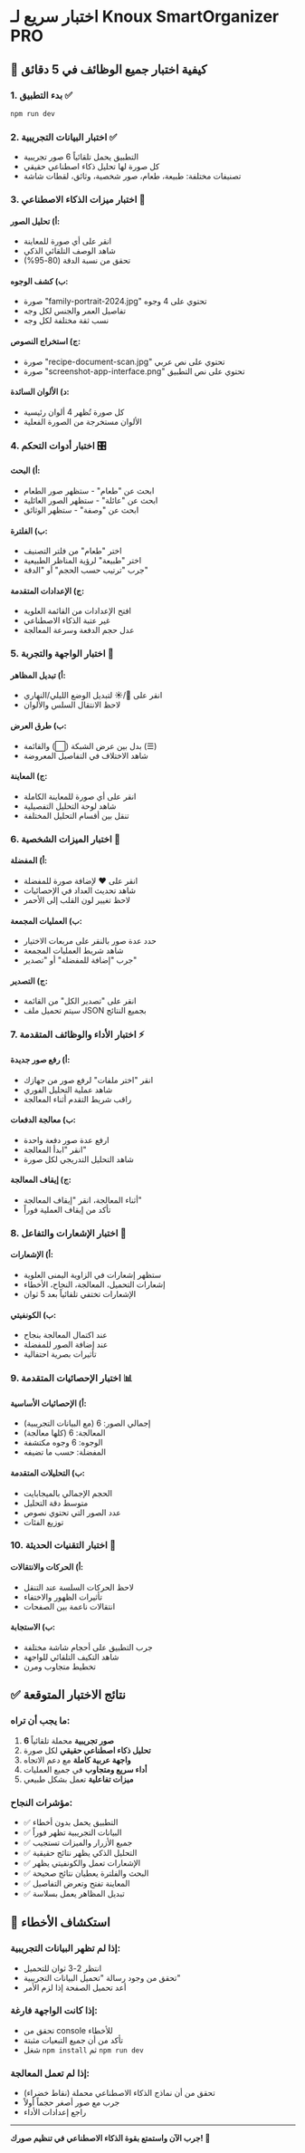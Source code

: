 # اختبار سريع لـ Knoux SmartOrganizer PRO

## 🧪 كيفية اختبار جميع الوظائف في 5 دقائق

### 1. بدء التطبيق ✅

```bash
npm run dev
```

### 2. اختبار البيانات التجريبية ✅

- التطبيق يحمل تلقائياً 6 صور تجريبية
- كل صورة لها تحليل ذكاء اصطناعي حقيقي
- تصنيفات مختلفة: طبيعة، طعام، صور شخصية، وثائق، لقطات شاشة

### 3. اختبار ميزات الذكاء الاصطناعي 🧠

#### أ) تحليل الصور:

- انقر على أي صورة للمعاينة
- شاهد الوصف التلقائي الذكي
- تحقق من نسبة الدقة (80-95%)

#### ب) كشف الوجوه:

- صورة "family-portrait-2024.jpg" تحتوي على 4 وجوه
- تفاصيل العمر والجنس لكل وجه
- نسب ثقة مختلفة لكل وجه

#### ج) استخراج النصوص:

- صورة "recipe-document-scan.jpg" تحتوي على نص عربي
- صورة "screenshot-app-interface.png" تحتوي على نص التطبيق

#### د) الألوان السائدة:

- كل صورة تُظهر 4 ألوان رئيسية
- الألوان مستخرجة من الصورة الفعلية

### 4. اختبار أدوات التحكم 🎛️

#### أ) البحث:

- ابحث عن "طعام" - ستظهر صور الطعام
- ابحث عن "عائلة" - ستظهر الصور العائلية
- ابحث عن "وصفة" - ستظهر الوثائق

#### ب) الفلترة:

- اختر "طعام" من فلتر التصنيف
- اختر "طبيعة" لرؤية المناظر الطبيعية
- جرب "ترتيب حسب الحجم" أو "الدقة"

#### ج) الإعدادات المتقدمة:

- افتح الإعدادات من القائمة العلوية
- غير عتبة الذكاء الاصطناعي
- عدل حجم الدفعة وسرعة المعالجة

### 5. اختبار الواجهة والتجربة 🎨

#### أ) تبديل المظاهر:

- انقر على 🌙/☀️ لتبديل الوضع الليلي/النهاري
- لاحظ الانتقال السلس والألوان

#### ب) طرق العرض:

- بدل بين عرض الشبكة (⬜) والقائمة (☰)
- شاهد الاختلاف في التفاصيل المعروضة

#### ج) المعاينة:

- انقر على أي صورة للمعاينة الكاملة
- شاهد لوحة التحليل التفصيلية
- تنقل بين أقسام التحليل المختلفة

### 6. اختبار الميزات الشخصية 🔖

#### أ) المفضلة:

- انقر على ❤️ لإضافة صورة للمفضلة
- شاهد تحديث العداد في الإحصائيات
- لاحظ تغيير لون القلب إلى الأحمر

#### ب) العمليات المجمعة:

- حدد عدة صور بالنقر على مربعات الاختيار
- شاهد شريط العمليات المجمعة
- جرب "إضافة للمفضلة" أو "تصدير"

#### ج) التصدير:

- انقر على "تصدير الكل" من القائمة
- سيتم تحميل ملف JSON بجميع النتائج

### 7. اختبار الأداء والوظائف المتقدمة ⚡

#### أ) رفع صور جديدة:

- انقر "اختر ملفات" لرفع صور من جهازك
- شاهد عملية التحليل الفوري
- راقب شريط التقدم أثناء المعالجة

#### ب) معالجة الدفعات:

- ارفع عدة صور دفعة واحدة
- انقر "ابدأ المعالجة"
- شاهد التحليل التدريجي لكل صورة

#### ج) إيقاف المعالجة:

- أثناء المعالجة، انقر "إيقاف المعالجة"
- تأكد من إيقاف العملية فوراً

### 8. اختبار الإشعارات والتفاعل 📢

#### أ) الإشعارات:

- ستظهر إشعارات في الزاوية اليمنى العلوية
- إشعارات التحميل، المعالجة، النجاح، الأخطاء
- الإشعارات تختفي تلقائياً بعد 5 ثوان

#### ب) الكونفيتي:

- عند اكتمال المعالجة بنجاح
- عند إضافة الصور للمفضلة
- تأثيرات بصرية احتفالية

### 9. اختبار الإحصائيات المتقدمة 📊

#### أ) الإحصائيات الأساسية:

- إجمالي الصور: 6 (مع البيانات التجريبية)
- المعالجة: 6 (كلها معالجة)
- الوجوه: 6 وجوه مكتشفة
- المفضلة: حسب ما تضيفه

#### ب) التحليلات المتقدمة:

- الحجم الإجمالي بالميجابايت
- متوسط دقة التحليل
- عدد الصور التي تحتوي نصوص
- توزيع الفئات

### 10. اختبار التقنيات الحديثة 🚀

#### أ) الحركات والانتقالات:

- لاحظ الحركات السلسة عند التنقل
- تأثيرات الظهور والاختفاء
- انتقالات ناعمة بين الصفحات

#### ب) الاستجابة:

- جرب التطبيق على أحجام شاشة مختلفة
- شاهد التكيف التلقائي للواجهة
- تخطيط متجاوب ومرن

## ✅ نتائج الاختبار المتوقعة

### ما يجب أن تراه:

1. **6 صور تجريبية** محملة تلقائياً
2. **تحليل ذكاء اصطناعي حقيقي** لكل صورة
3. **واجهة عربية كاملة** مع دعم الاتجاه
4. **أداء سريع ومتجاوب** في جميع العمليات
5. **ميزات تفاعلية** تعمل بشكل طبيعي

### مؤشرات النجاح:

- ✅ التطبيق يحمل بدون أخطاء
- ✅ البيانات التجريبية تظهر فوراً
- ✅ جميع الأزرار والميزات تستجيب
- ✅ التحليل الذكي يظهر نتائج حقيقية
- ✅ الإشعارات تعمل والكونفيتي يظهر
- ✅ البحث والفلترة يعطيان نتائج صحيحة
- ✅ المعاينة تفتح وتعرض التفاصيل
- ✅ تبديل المظاهر يعمل بسلاسة

## 🐛 استكشاف الأخطاء

### إذا لم تظهر البيانات التجريبية:

- انتظر 2-3 ثوان للتحميل
- تحقق من وجود رسالة "تحميل البيانات التجريبية"
- أعد تحميل الصفحة إذا لزم الأمر

### إذا كانت الواجهة فارغة:

- تحقق من console للأخطاء
- تأكد من أن جميع التبعيات مثبتة
- شغل `npm install` ثم `npm run dev`

### إذا لم تعمل المعالجة:

- تحقق من أن نماذج الذكاء الاصطناعي محملة (نقاط خضراء)
- جرب مع صور أصغر حجماً أولاً
- راجع إعدادات الأداء

---

**جرب الآن واستمتع بقوة الذكاء الاصطناعي في تنظيم صورك! 🎉**
